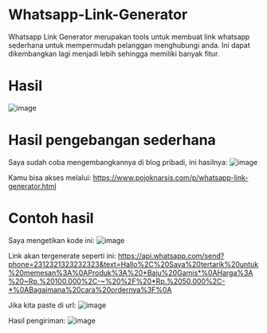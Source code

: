 # Whatsapp-Link-Generator
Whatsapp Link Generator merupakan tools untuk membuat link whatsapp sederhana untuk mempermudah pelanggan menghubungi anda. Ini dapat dikembangkan lagi menjadi lebih sehingga memiliki banyak fitur.

# Hasil
![image](https://user-images.githubusercontent.com/8088664/230730976-fd1a288d-ab7d-4a0b-8f1e-2c9708db58dc.png)

# Hasil pengebangan sederhana
Saya sudah coba mengembangkannya di blog pribadi, ini hasilnya:
![image](https://user-images.githubusercontent.com/8088664/230731035-7ce33fa2-1388-492b-a7b1-b1d2b40add47.png)

Kamu bisa akses melalui: https://www.pojoknarsis.com/p/whatsapp-link-generator.html

# Contoh hasil
Saya mengetikan kode ini:
![image](https://user-images.githubusercontent.com/8088664/230732195-65b987c2-a533-4391-8daa-b4806418fa94.png)

Link akan tergenerate seperti ini:
https://api.whatsapp.com/send?phone=2312321323232323&text=Hallo%2C%20Saya%20tertarik%20untuk%20memesan%3A%0AProduk%3A%20*Baju%20Gamis*%0AHarga%3A%20~Rp.%20100.000%2C-~%20%2F%20*Rp.%2050.000%2C-*%0ABagaimana%20cara%20ordernya%3F%0A

Jika kita paste di url:
![image](https://user-images.githubusercontent.com/8088664/230732241-bbc453f9-5787-4a9b-b4ba-60b1bb2dba02.png)

Hasil pengiriman:
![image](https://user-images.githubusercontent.com/8088664/230732293-dfbe71ab-9c79-436b-9d0a-80027003a5d1.png)
